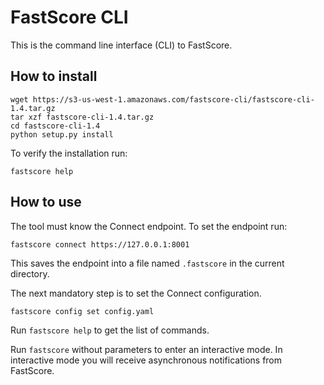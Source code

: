 
# FastScore CLI

This is the command line interface (CLI) to FastScore.

## How to install
```
wget https://s3-us-west-1.amazonaws.com/fastscore-cli/fastscore-cli-1.4.tar.gz
tar xzf fastscore-cli-1.4.tar.gz
cd fastscore-cli-1.4
python setup.py install
```

To verify the installation run:
```
fastscore help
```

## How to use

The tool must know the Connect endpoint. To set the endpoint run:
```
fastscore connect https://127.0.0.1:8001
```

This saves the endpoint into a file named `.fastscore` in the current directory.

The next mandatory step is to set the Connect configuration.
```
fastscore config set config.yaml
```

Run `fastscore help` to get the list of commands.

Run `fastscore` without parameters to enter an interactive mode. In interactive
mode you will receive asynchronous notifications from FastScore.

